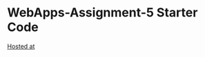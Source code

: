 # WebApps-Assignment-5 Starter Code

 [Hosted at](https://44-563-webapps-f21.github.io/webapps-s21-assignment-5-nithinmaliredd/animals.html)